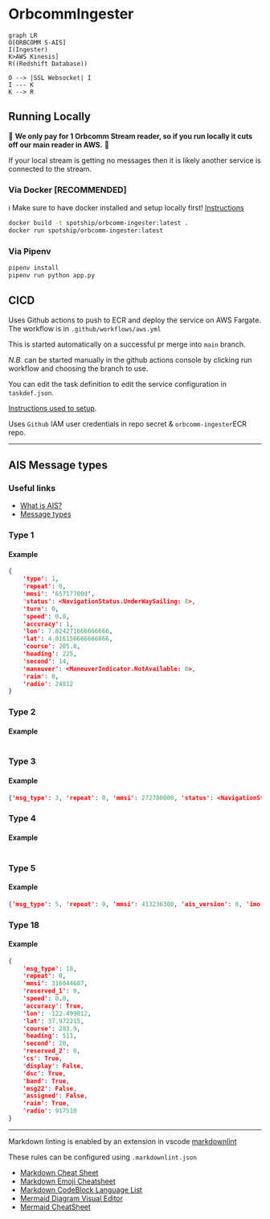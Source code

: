 # OrbcommIngester

```mermaid
graph LR
O[ORBCOMM S-AIS]
I(Ingester)
K>AWS Kinesis]
R((Redshift Database))

O --> |SSL Websocket| I
I --- K
K --> R
```

## Running Locally

🚨 **We only pay for 1 Orbcomm Stream reader, so if you run locally it cuts off our main reader in AWS.** 🚨

If your local stream is getting no messages then it is likely another service is connected to the stream.

### Via Docker [RECOMMENDED]

ℹ️ Make sure to have docker installed and setup locally first! [Instructions](https://www.docker.com/get-started/)

```sh
docker build -t spotship/orbcomm-ingester:latest .
docker run spotship/orbcomm-ingester:latest
```

### Via Pipenv

```sh
pipenv install
pipenv run python app.py
```

## CICD

Uses Github actions to push to ECR and deploy the service on AWS Fargate. The workflow is in `.github/workflows/aws.yml`

This is started automatically on a successful pr merge into `main` branch.

_N.B._ can be started manually in the github actions console by clicking run workflow and choosing the branch to use.

You can edit the task definition to edit the service configuration in `taskdef.json`.

[Instructions used to setup](https://www.awstutorials.cloud/post/tutorials/ecs-deploy-github-actions/).

Uses `Github` IAM user credentials in repo secret & `orbcomm-ingester`ECR repo.

---

## AIS Message types

### Useful links

- [What is AIS?](https://www.marineinsight.com/marine-navigation/automatic-identification-system-ais-integrating-and-identifying-marine-communication-channels/)
- [Message types](https://arundaleais.github.io/docs/ais/ais_message_types.html)

### Type 1

#### Example

```json
{
    'type': 1,
    'repeat': 0,
    'mmsi': '657177000',
    'status': <NavigationStatus.UnderWaySailing: 8>,
    'turn': 0,
    'speed': 0.8,
    'accuracy': 1,
    'lon': 7.824271666666666,
    'lat': 4.016156666666666,
    'course': 205.8,
    'heading': 225,
    'second': 14,
    'maneuver': <ManeuverIndicator.NotAvailable: 0>,
    'raim': 0,
    'radio': 24812
}
```

### Type 2

#### Example

```json

```

### Type 3

#### Example

```json
{'msg_type': 3, 'repeat': 0, 'mmsi': 272700000, 'status': <NavigationStatus.Moored: 5>, 'turn': 0.0, 'speed': 0.0, 'accuracy': True, 'lon': 31.021412, 'lat': 46.602015, 'course': 302.6, 'heading': 68, 'second': 56, 'maneuver': 3, 'spare_1': b'\xc0', 'raim': True, 'radio': 58380}
```

### Type 4

#### Example

```json

```

### Type 5

#### Example

```json
{'msg_type': 5, 'repeat': 0, 'mmsi': 413236380, 'ais_version': 0, 'imo': 0, 'callsign': '0', 'shipname': 'FENG CHUAN 68', 'ship_type': 70, 'to_bow': 45, 'to_stern': 12, 'to_port': 6, 'to_starboard': 4, 'epfd': 0, 'month': 12, 'day': 4, 'hour': 9, 'minute': 0, 'draught': 1.9, 'destination': 'FUZHOU', 'dte': True}
```

### Type 18

#### Example

```json
{
    'msg_type': 18,
    'repeat': 0,
    'mmsi': 316044687,
    'reserved_1': 0,
    'speed': 0.0,
    'accuracy': True,
    'lon': -122.499012,
    'lat': 37.972215,
    'course': 283.9,
    'heading': 511,
    'second': 20,
    'reserved_2': 0,
    'cs': True,
    'display': False,
    'dsc': True,
    'band': True,
    'msg22': False,
    'assigned': False,
    'raim': True,
    'radio': 917510
}
```

---

Markdown linting is enabled by an extension in vscode [markdownlint](https://marketplace.visualstudio.com/items?itemName=DavidAnson.vscode-markdownlint)

These rules can be configured using `.markdownlint.json`

- [Markdown Cheat Sheet](https://github.com/adam-p/markdown-here/wiki/Markdown-Cheatsheet)
- [Markdown Emoji Cheatsheet](https://gist.github.com/rxaviers/7360908)
- [Markdown CodeBlock Language List](https://github.com/github/linguist/blob/master/lib/linguist/languages.yml)
- [Mermaid Diagram Visual Editor](https://mermaid.live)
- [Mermaid CheatSheet](https://jojozhuang.github.io/tutorial/mermaid-cheat-sheet/)
